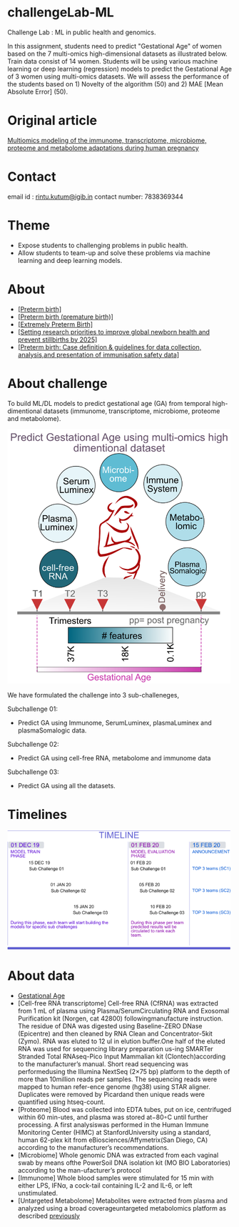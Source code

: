 # challengeLab-ML
Challenge Lab : ML in public health and genomics.

In this assignment, students need to predict "Gestational Age" of women based on the 7 multi-omics high-dimensional datasets as illustrated below. Train data consist of 14 women. Students will be using various machine learning or deep learning (regression) models to predict the Gestational Age of 3 women using multi-omics datasets. We will assess the performance of the students based on 1) Novelty of the algorithm (50) and 2) MAE [Mean Absolute Error] (50).

# Original article
[Multiomics modeling of the immunome, transcriptome, microbiome, proteome and metabolome adaptations during human pregnancy](https://academic.oup.com/bioinformatics/article/35/1/95/5047759/)
# Contact
email id : rintu.kutum@igib.in
contact number: 7838369344
# Theme
- Expose students to challenging problems in public health.
- Allow students to team-up and solve these problems via machine learning and deep learning models.

# About
- [[Preterm birth]](https://www.who.int/news-room/fact-sheets/detail/preterm-birth)
- [[Preterm birth (premature birth)]](https://www.nhp.gov.in/disease/reproductive-system/female-gynaecological-diseases-/preterm-birth)
- [[Extremely Preterm Birth]](https://www.acog.org/Patients/FAQs/Extremely-Preterm-Birth)
- [[Setting research priorities to improve global newborn health and prevent stillbirths by 2025]](https://www.ncbi.nlm.nih.gov/pmc/articles/PMC4576458/pdf/jogh-06-010508.pdf)
- [[Preterm birth: Case definition & guidelines for data collection, analysis,and presentation of immunisation safety data]](https://www.ncbi.nlm.nih.gov/pmc/articles/PMC5139808/pdf/main.pdf)


# About challenge
To build ML/DL models to predict gestational age (GA) from temporal high-dimentional
datasets (immunome, transcriptome, microbiome, proteome and metabolome).

<img src="figures/figure-01.png" title="Challenge" width="500" />

We have formulated the challenge into 3 sub-challeneges,

Subchallenge 01:
- Predict GA using Immunome, SerumLuminex, plasmaLuminex and plasmaSomalogic data.

Subchallenge 02:
- Predict GA using cell-free RNA, metabolome and immunome data

Subchallenge 03:
- Predict GA using all the datasets.

# Timelines

<img src="figures/figure-02-150dpi.png" title="Challenge" width="500" />


# About data

- [Gestational Age](https://www.ncbi.nlm.nih.gov/pubmed/24764329)
- [Cell-free RNA transcriptome]
  Cell-free RNA (CfRNA) was extracted from 1 mL of plasma using Plasma/SerumCirculating RNA and Exosomal Purification kit (Norgen, cat 42800) followingmanufacture  instruction.   The  residue  of  DNA  was  digested  using  Baseline-ZERO DNase (Epicentre) and then cleaned by RNA Clean and Concentrator-5kit (Zymo).  RNA was eluted to 12 ul in elution buffer.One half of the eluted RNA was used for sequencing library preparation us-ing SMARTer Stranded Total RNAseq-Pico Input Mammalian kit (Clontech)according to the manufacturer’s manual.  Short read sequencing was performedusing the Illumina NextSeq (2×75 bp) platform to the depth of more than 10million reads per samples.  The sequencing reads were mapped to human refer-ence genome (hg38) using STAR aligner.  Duplicates were removed by Picardand then unique reads were quantified using htseq-count.
- [Proteome]
  Blood was collected into EDTA tubes, put on ice, centrifuged within 60 min-utes, and plasma was stored at−80◦C until further processing.  A first analysiswas performed in the Human Immune Monitoring Center (HIMC) at StanfordUniversity using a standard,  human 62-plex kit from eBiosciences/Affymetrix(San  Diego,  CA)  according  to  the  manufacturer’s  recommendations.  
- [Microbiome]
  Whole  genomic  DNA  was  extracted  from  each  vaginal  swab  by  means  ofthe PowerSoil DNA isolation kit (MO BIO Laboratories) according to the man-ufacturer’s  protocol
- [Immunome]
  Whole blood samples were stimulated for 15 min with either LPS, IFNα, a cock-tail containing IL-2 and IL-6, or left unstimulated.  
- [Untargeted Metabolome]
  Metabolites were extracted from plasma and analyzed using a broad coverageuntargeted  metabolomics  platform  as  described  [previously](https://www.ncbi.nlm.nih.gov/pubmed/25787789)  
